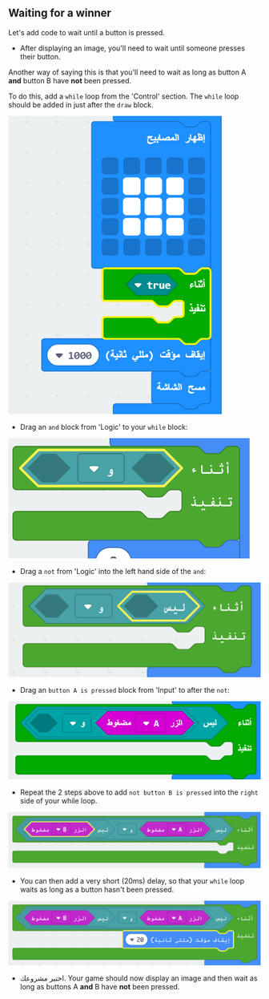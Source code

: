 ## Waiting for a winner

Let's add code to wait until a button is pressed.

+ After displaying an image, you'll need to wait until someone presses their button.

Another way of saying this is that you'll need to wait as long as button A **and** button B have **not** been pressed.

To do this, add a `while` loop from the 'Control' section. The `while` loop should be added in just after the `draw` block.

![لقطة الشاشة](images/reaction-while.png)

+ Drag an `and` block from 'Logic' to your `while` block:

![لقطة الشاشة](images/reaction-and.png)

+ Drag a `not` from 'Logic' into the left hand side of the `and`:

![لقطة الشاشة](images/reaction-not.png)

+ Drag an `button A is pressed` block from 'Input' to after the `not`:

![لقطة الشاشة](images/reaction-button-a.png)

+ Repeat the 2 steps above to add `not button B is pressed` into the `right` side of your while loop.

![لقطة الشاشة](images/reaction-button-b.png)

+ You can then add a very short (20ms) delay, so that your `while` loop waits as long as a button hasn't been pressed.

![لقطة الشاشة](images/reaction-delay.png)

+ اختبر مشروعك. Your game should now display an image and then wait as long as buttons A **and** B have **not** been pressed.